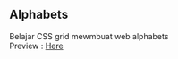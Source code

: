 ## Alphabets  
Belajar CSS grid mewmbuat web alphabets  
Preview : [Here](https://dutautes.github.io/alphabets-with-css-grid/)
